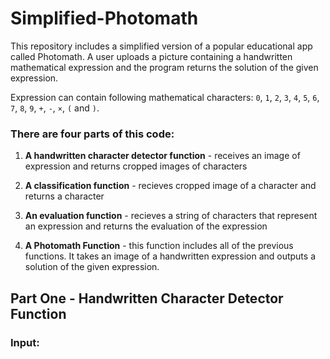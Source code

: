 # Simplified-Photomath

This repository includes a simplified version of a popular educational app called Photomath. A user uploads a picture containing a handwritten mathematical expression and the program returns the solution of the given expression.

Expression can contain following mathematical characters: `0`, `1`, `2`, `3`, `4`, `5`, `6`, `7`, `8`, `9`, `+`, `-`, `×`, `(` and `)`.

### There are four parts of this code:

1.  **A handwritten character detector function** - receives an image of expression and returns cropped images of characters

2.  **A classification function** - recieves cropped image of a character and returns a character

3.  **An evaluation function** - recieves a string of characters that represent an expression and returns the evaluation of the expression

4.  **A Photomath Function** - this function includes all of the previous functions. It takes an image of a handwritten expression and outputs a solution of the given expression.

## Part One - Handwritten Character Detector Function

### Input:

